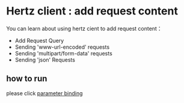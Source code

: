 # Hertz client : add request content
You can learn about using hertz cient to add request content：
* Add Request Query
* Sending 'www-url-encoded' requests
* Sending 'multipart/form-data' requests
* Sending 'json' Requests

## how to run
please click [parameter binding](https://github.com/cloudwego/hertz-examples/tree/main/binding)